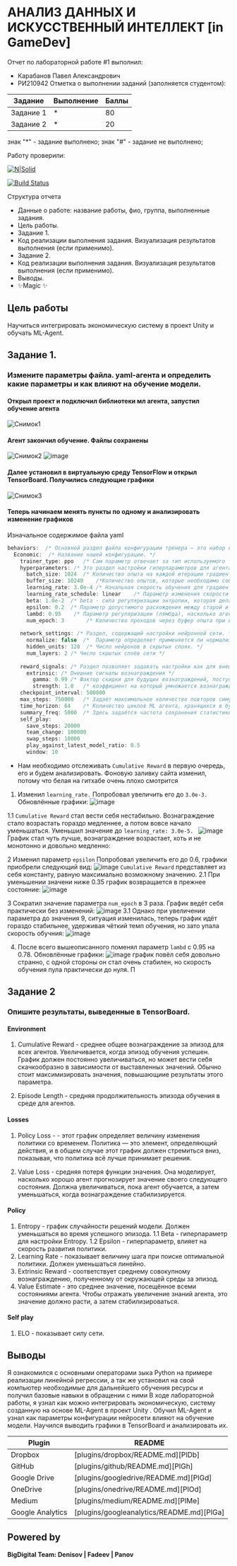 # АНАЛИЗ ДАННЫХ И ИСКУССТВЕННЫЙ ИНТЕЛЛЕКТ [in GameDev]
Отчет по лабораторной работе #1 выполнил:
- Карабанов Павел Александрович
- РИ210942
Отметка о выполнении заданий (заполняется студентом):

| Задание | Выполнение | Баллы |
| ------ | ------ | ------ |
| Задание 1 | * | 80 |
| Задание 2 | * | 20 |


знак "*" - задание выполнено; знак "#" - задание не выполнено;

Работу проверили:


[![N|Solid](https://cldup.com/dTxpPi9lDf.thumb.png)](https://nodesource.com/products/nsolid)

[![Build Status](https://travis-ci.org/joemccann/dillinger.svg?branch=master)](https://travis-ci.org/joemccann/dillinger)

Структура отчета

- Данные о работе: название работы, фио, группа, выполненные задания.
- Цель работы.
- Задание 1.
- Код реализации выполнения задания. Визуализация результатов выполнения (если применимо).
- Задание 2.
- Код реализации выполнения задания. Визуализация результатов выполнения (если применимо).
- Выводы.
- ✨Magic ✨

## Цель работы
Научиться интегрировать экономическую систему в проект Unity и обучать ML-Agent.

## Задание 1.
### Измените параметры файла. yaml-агента и определить какие параметры и как влияют на обучение модели.
#### Открыл проект и подключил библиотеки мл агента, запустил обучение агента
![Снимок1](https://user-images.githubusercontent.com/104727697/205080639-bb3fdd4a-2f0c-498e-ae46-65532541e337.png)

#### Агент закончил обучение. Файлы сохранены
![Снимок2](https://user-images.githubusercontent.com/104727697/205099646-ce91fb04-a62f-4b0c-b398-75ae33ec0284.PNG)
![image](https://user-images.githubusercontent.com/104727697/205100006-dc86d1d3-89e2-4eac-8d38-c69d598d40d4.png)

#### Далее установил в виртуальную среду TensorFlow и открыл TensorBoard. Получились следующие графики
![Снимок3](https://user-images.githubusercontent.com/104727697/205100097-d57d0ba1-8a6b-460a-8359-64f7f5bded47.PNG)

#### Теперь начинаем менять пункты по одному и анализировать изменение графиков 
Изначальное содержимое файла yaml
```C#
behaviors:  /* Основной раздел файла конфигурации тренера — это набор конфигураций для каждого поведения в сцене. */
  Economic:  /* Название нашей конфигурации. */
    trainer_type: ppo   /* Сам параметр отвечает за тип используемого тренера (по умолчанию ppo). */
    hyperparameters: /* Это раздел настройки гиперпараметров для агента. */
      batch_size: 1024  /* Количество опыта на каждой итерации градиентного спуска. */
      buffer_size: 10240    /*Количество опытов, которые необходимо собрать перед обновлением модели политики. */
      learning_rate: 3.0e-4 /* Начальная скорость обучения для градиентного спуска. Соответствует силе каждого шага обновления градиентного спуска. */
      learning_rate_schedule: linear    /* Параметр изменения скорости обучения с течением времени. { linear } скорость обучения уменьшается линейно, достигая 0 на max_steps */
      beta: 1.0e-2  /* beta - сила регуляризации энтропии, которая делает политику «более случайной». Это гарантирует, что агенты должным образом исследуют пространство действия во время обучения. */
      epsilon: 0.2  /* Параметр допустимого расхождения между старой и новой политикой. */
      lambd: 0.95    /* Параметр регуляризации (лямбда), насколько агент полагается на свою текущую оценку стоимости при расчете обновленной оценки стоимости. */
      num_epoch: 3       /* Количество проходов через буфер опыта при выполнении оптимизации градиентного спуска. Кол-во эпох, проще говоря */
      
    network_settings: /* Раздел, содержащий настройки нейронной сети. */
      normalize: false  /*  Параметр определяет применяется ли нормализация к входным данным векторных наблюдений. */
      hidden_units: 128  /* Число нейронов в скрытых слоях. */
      num_layers: 2 /* Число скрытых слоёв сети */
      
    reward_signals: /* Раздел позволяет задавать настройки как для внешних и внутренних сигналов вознаграждения. */
      extrinsic: /* Dнешние сигналы вознаграждения */
        gamma: 0.99 /* Фактор скидки для будущих вознаграждений, поступающих из окружающей среды. Это можно рассматривать как то, как далеко в будущем агент #должен заботиться о возможных вознаграждениях. */
        strength: 1.0   /* коэффициент на который умножается вознаграждение.  */
    checkpoint_interval: 500000 
    max_steps: 750000   /* Задаёт максимальное количество повторов симуляции сцены. */
    time_horizon: 64    /* Количество циклов ML агента, хранящихся в буфере до ввода в модель. */
    summary_freq: 5000  /* Здесь задаётся частота сохранения статистики тренировок по шагам. */
    self_play:
      save_steps: 20000
      team_change: 100000
      swap_steps: 10000
      play_against_latest_model_ratio: 0.5
      window: 10
```
- Нам необходимо отслеживать `Cumulative Reward` в первую очередь, его и будем анализировать. Фоновую заливку сайта изменил, потому что белая на гитхабе очень плохо смотрится


1. Изменил `learning_rate.` Попробовал увеличить его до `3.0e-3.` Обновлённые графики: 
![image](https://user-images.githubusercontent.com/104727697/205107634-3b48b1b6-915d-4aca-9f50-0ec982d93ea0.png)


1.1 `Cumulative Reward` стал вести себя нестабильно. Вознаграждение стало возрастать гораздо медленнее, а потом вовсе начало уменьшаться. Уменьшил значение до `learning_rate: 3.0e-5. `
![image](https://user-images.githubusercontent.com/104727697/205106106-ceb70946-07be-4837-b474-7ac2e5d0269f.png)
График стал чуть лучше, вознаграждение возрастает, хоть и не монотонно и довольно медленно: 

2 Изменил параметр `epsilon` Попробовал увеличить его до 0.6, графики приобрели следующий вид: 
![image](https://user-images.githubusercontent.com/104727697/205111008-c116781c-5259-44d6-8875-84e91121d121.png)
`Cumulative Reward` представляет из себя константу, равную максимально возможному значению.
2.1 При уменьшении значени ниже 0.35 график возвращается в прежнее состояние:
![image](https://user-images.githubusercontent.com/104727697/205111871-340f39c1-5a62-4830-ad04-c33c3aed641e.png)

3 Сократил значение параметра `num_epoch` в 3 раза. График ведёт себя практически без изменений:
![image](https://user-images.githubusercontent.com/104727697/205112496-d6577867-d785-4f83-acdf-42bd6c41c989.png)
3.1 Однако при увеличении параметра до значения 9, ситуация изменилась, теперь график идёт гораздо стабильнее, удерживая чёткий темп обучения, но зато упала скорость обучния:
![image](https://user-images.githubusercontent.com/104727697/205113061-d7810fb1-f3d3-4875-adde-38c14a13d43e.png)

4. После всего вышеописанного поменял параметр `lambd` с 0.95 на 0.78. Обновлённые графики:
![image](https://user-images.githubusercontent.com/104727697/205109525-30b5ccd8-6319-41bf-a571-523dec8e82f0.png)
график повёл себя довольно странно, с одной стороны он стал очень стабилен, но скорость обучения пула практически до нуля. П 



## Задание 2
### Опишите результаты, выведенные в TensorBoard.
#### Environment
  1. Cumulative Reward - среднее общее вознаграждение за эпизод для всех агентов. Увеличивается, когда эпизод обучения успешен. График должен постоянно увеличиваться, но может вести себя скачкообразно в зависимости от выставленных значений. Обычно стоит максимизировать значения, повышающиие результаты этого параметра.

  2. Episode Length - средняя продолжительность эпизода обучения в среде для агентов.

#### Losses
  1. Policy Loss - - этот график определяет величину изменения политики со временем. Политика — это элемент, определяющий действия, и в общем случае этот график должен стремиться вниз, показывая, что политика всё лучше принимает решения.

  2. Value Loss - средняя потеря функции значения. Она моделирует, насколько хорошо агент прогнозирует значение своего следующего состояния. Должна увеличиваться, пока агент обучается, а затем уменьшаться, когда вознаграждение стабилизируется.

#### Policy
  1. Entropy - график случайности решений модели. Должен уменьшаться во время успешного эпизода.
  1.1 Beta - гиперпараметр для настройки Entropy.
  1.2 Epsilon - гиперпараметр, влияет на скорость развития политики.
  2. Learning Rate - показывает величину шага при поиске оптимальной политики. Должен уменьшаться линейно.
  3. Extrinsic Reward - соответствует среднему совокупному вознаграждению, полученному от окружающей среды за эпизод.
  4. Value Estimate - это среднее значение, посещённое всеми состояниями агента. Чтобы отражать увеличение знаний агента, это значение должно расти, а затем стабилизироваться.


#### Self play
  1. ELO - показывает силу сети.

## Выводы

Я ознакомился с основными операторами зыка Python на примере реализации линейной регрессии, а так же установил на свой компьютер необходимые для дальнейшего обучения ресурсы и получил базовые навыки в обращении с ними
В ходе лабораторной работы, я узнал как можно интегрировать экономическую, систему созданную на основе ML-Agent в проект Unity . Обучил ML-Agent и узнал как параметры конфигурации нейросети влияют на обучение модели. Научился выводить графики в TensorBoard и анализировать их.

| Plugin | README |
| ------ | ------ |
| Dropbox | [plugins/dropbox/README.md][PlDb] |
| GitHub | [plugins/github/README.md][PlGh] |
| Google Drive | [plugins/googledrive/README.md][PlGd] |
| OneDrive | [plugins/onedrive/README.md][PlOd] |
| Medium | [plugins/medium/README.md][PlMe] |
| Google Analytics | [plugins/googleanalytics/README.md][PlGa] |

## Powered by

**BigDigital Team: Denisov | Fadeev | Panov**
